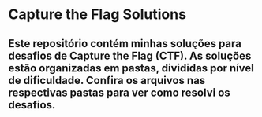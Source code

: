 # Capture the Flag Solutions
## Este repositório contém minhas soluções para desafios de Capture the Flag (CTF). As soluções estão organizadas em pastas, divididas por nível de dificuldade. Confira os arquivos nas respectivas pastas para ver como resolvi os desafios.
